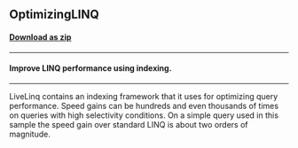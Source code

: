 ## OptimizingLINQ
#### [Download as zip](https://minhaskamal.github.io/DownGit/#/home?url=https://github.com/GrapeCity/ComponentOne-WinForms-Samples/tree/master/NetFramework\DataSource\VB\LiveLinq\GettingStarted\OptimizingLINQ)
____
#### Improve LINQ performance using indexing.
____
LiveLinq contains an indexing framework that it uses for optimizing query performance.
Speed gains can be hundreds and even thousands of times on queries with high selectivity conditions.
On a simple query used in this sample the speed gain over standard LINQ is about two orders of magnitude.
